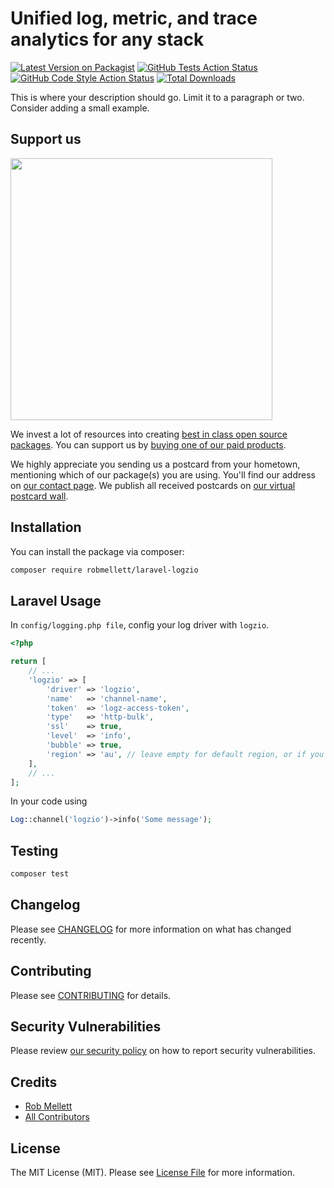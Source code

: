 # Unified log, metric, and trace analytics for any stack

[![Latest Version on Packagist](https://img.shields.io/packagist/v/robmellett/laravel-logzio.svg?style=flat-square)](https://packagist.org/packages/robmellett/laravel-logzio)
[![GitHub Tests Action Status](https://img.shields.io/github/workflow/status/robmellett/laravel-logzio/run-tests?label=tests)](https://github.com/robmellett/laravel-logzio/actions?query=workflow%3Arun-tests+branch%3Amain)
[![GitHub Code Style Action Status](https://img.shields.io/github/workflow/status/robmellett/laravel-logzio/Check%20&%20fix%20styling?label=code%20style)](https://github.com/robmellett/laravel-logzio/actions?query=workflow%3A"Check+%26+fix+styling"+branch%3Amain)
[![Total Downloads](https://img.shields.io/packagist/dt/robmellett/laravel-logzio.svg?style=flat-square)](https://packagist.org/packages/robmellett/laravel-logzio)

This is where your description should go. Limit it to a paragraph or two. Consider adding a small example.

## Support us

[<img src="https://github-ads.s3.eu-central-1.amazonaws.com/laravel-logzio.jpg?t=1" width="419px" />](https://spatie.be/github-ad-click/laravel-logzio)

We invest a lot of resources into creating [best in class open source packages](https://spatie.be/open-source). You can support us by [buying one of our paid products](https://spatie.be/open-source/support-us).

We highly appreciate you sending us a postcard from your hometown, mentioning which of our package(s) you are using. You'll find our address on [our contact page](https://spatie.be/about-us). We publish all received postcards on [our virtual postcard wall](https://spatie.be/open-source/postcards).

## Installation

You can install the package via composer:

```bash
composer require robmellett/laravel-logzio
```

## Laravel Usage

In `config/logging.php file`, config your log driver with `logzio`.

```php
<?php

return [
    // ...
	'logzio' => [
	    'driver' => 'logzio',
	    'name'   => 'channel-name',
	    'token'  => 'logz-access-token',
	    'type'   => 'http-bulk',
	    'ssl'    => true,
	    'level'  => 'info',
	    'bubble' => true,
	    'region' => 'au', // leave empty for default region, or if you are on a trial
	],
	// ...
];
```
In your code using

```php
Log::channel('logzio')->info('Some message');
```
## Testing

```bash
composer test
```

## Changelog

Please see [CHANGELOG](CHANGELOG.md) for more information on what has changed recently.

## Contributing

Please see [CONTRIBUTING](.github/CONTRIBUTING.md) for details.

## Security Vulnerabilities

Please review [our security policy](../../security/policy) on how to report security vulnerabilities.

## Credits

- [Rob Mellett](https://github.com/robmellett)
- [All Contributors](../../contributors)

## License

The MIT License (MIT). Please see [License File](LICENSE.md) for more information.

